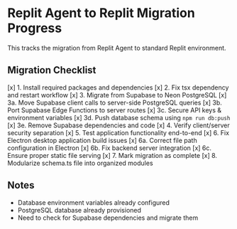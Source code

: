 # Replit Agent to Replit Migration Progress

This tracks the migration from Replit Agent to standard Replit environment.

## Migration Checklist

[x] 1. Install required packages and dependencies
[x] 2. Fix tsx dependency and restart workflow 
[x] 3. Migrate from Supabase to Neon PostgreSQL
  [x] 3a. Move Supabase client calls to server-side PostgreSQL queries
  [x] 3b. Port Supabase Edge Functions to server routes
  [x] 3c. Secure API keys & environment variables
  [x] 3d. Push database schema using `npm run db:push`
  [x] 3e. Remove Supabase dependencies and code
[x] 4. Verify client/server security separation
[x] 5. Test application functionality end-to-end
[x] 6. Fix Electron desktop application build issues
  [x] 6a. Correct file path configuration in Electron
  [x] 6b. Fix backend server integration
  [x] 6c. Ensure proper static file serving
[x] 7. Mark migration as complete
[x] 8. Modularize schema.ts file into organized modules

## Notes
- Database environment variables already configured
- PostgreSQL database already provisioned  
- Need to check for Supabase dependencies and migrate them